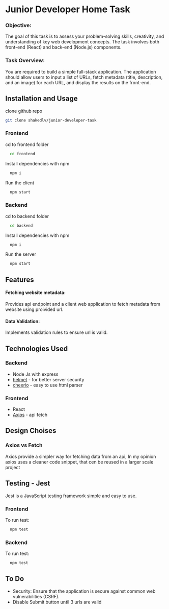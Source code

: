 
# Junior Developer Home Task

### Objective:
The goal of this task is to assess your problem-solving skills, creativity, and understanding of key web development concepts. The task involves both front-end (React) and back-end (Node.js) components.

### Task Overview:
You are required to build a simple full-stack application. The application should allow users to input a list of URLs, fetch metadata (title, description, and an image) for each URL, and display the results on the front-end.


## Installation and Usage

clone github repo
```bash
git clone shakedlv/junior-developer-task
```

### Frontend
cd to frontend folder
```bash
  cd frontend
```

Install dependencies with npm

```bash
  npm i
```

Run the client

```bash
  npm start
```

### Backend
cd to backend folder
```bash
  cd backend
```

Install dependencies with npm

```bash
  npm i
```

Run the server

```bash
  npm start
```
    
## Features

#### Fetching website metadata: 
Provides api endpoint and a client web application to fetch metadata from website using proivided url.
#### Data Validation: 
Implements validation rules to ensure url is valid.



## Technologies Used
### Backend
- Node Js with express
- [helmet](https://www.npmjs.com/package/helmet) - for better server security
- [cheerio](https://cheerio.js.org/) - easy to use html parser
### Frontend
- React 
- [Axios](https://www.npmjs.com/package/axios) - api fetch

## Design  Choises
### Axios vs Fetch
Axios provide a simpler way for fetching data from an api,
In my opinion axios uses a cleaner code snippet, that cen be reused in a larger scale project 
## Testing - Jest
Jest is a JavaScript testing framework simple and easy to use.

### Frontend 

To run test:
```bash
  npm test
```

### Backend 

To run test:
```bash
  npm test
```
## To Do
- Security: Ensure that the application is secure against common web vulnerabilities (CSRF).
- Disable Submit button until 3 urls are valid
